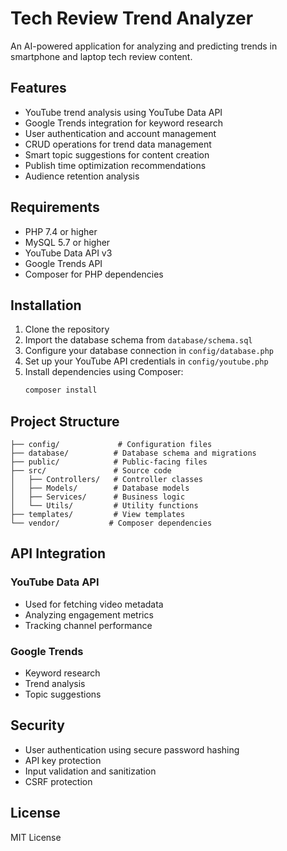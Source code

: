 # Tech Review Trend Analyzer

An AI-powered application for analyzing and predicting trends in smartphone and laptop tech review content.

## Features

- YouTube trend analysis using YouTube Data API
- Google Trends integration for keyword research
- User authentication and account management
- CRUD operations for trend data management
- Smart topic suggestions for content creation
- Publish time optimization recommendations
- Audience retention analysis

## Requirements

- PHP 7.4 or higher
- MySQL 5.7 or higher
- YouTube Data API v3
- Google Trends API
- Composer for PHP dependencies

## Installation

1. Clone the repository
2. Import the database schema from `database/schema.sql`
3. Configure your database connection in `config/database.php`
4. Set up your YouTube API credentials in `config/youtube.php`
5. Install dependencies using Composer:
   ```bash
   composer install
   ```

## Project Structure

```
├── config/             # Configuration files
├── database/          # Database schema and migrations
├── public/            # Public-facing files
├── src/               # Source code
│   ├── Controllers/   # Controller classes
│   ├── Models/        # Database models
│   ├── Services/      # Business logic
│   └── Utils/         # Utility functions
├── templates/         # View templates
└── vendor/           # Composer dependencies
```

## API Integration

### YouTube Data API
- Used for fetching video metadata
- Analyzing engagement metrics
- Tracking channel performance

### Google Trends
- Keyword research
- Trend analysis
- Topic suggestions

## Security

- User authentication using secure password hashing
- API key protection
- Input validation and sanitization
- CSRF protection

## License

MIT License 